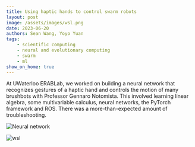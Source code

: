 ```yaml
---
title: Using haptic hands to control swarm robots
layout: post
image: /assets/images/wsl.png
date: 2023-06-20
authors: Sean Wang, Yoyo Yuan
tags: 
    - scientific computing
    - neural and evolutionary computing
    - swarm
    - ml
show_on_home: true
---
```

At UWaterloo ERABLab, we worked on building a neural network that recognizes gestures of a haptic hand and controls the motion of many brushbots with Professor Gennaro Notomista. This involved learning linear algebra, some multivariable calculus, neural networks, the PyTorch framework and ROS. There was a more-than-expected amount of troubleshooting.

![Neural network](/assets/images/nn.png)

![wsl](/assets/images/wsl.png)